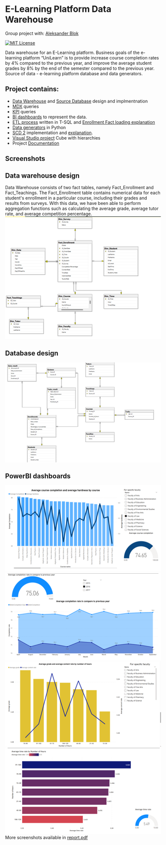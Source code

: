 
# E-Learning Platform Data Warehouse
Group project with: [Aleksander Blok](https://github.com/olekblok)

[![MIT License](https://img.shields.io/badge/License-MIT-green.svg)](https://choosealicense.com/licenses/mit/)

Data warehouse for an E-Learning platform. Business goals of the e-learning platform “UniLearn” is to provide increase course completion rates by 4% compared to the previous year, and improve the average student grades by 8% by the end of the semester compared to the previous year. Source of data - e-learning platform database and data generators.

## Project contains: 

  - [Data Warehouse](https://github.com/kasztanators/Data-Warehouse-E-learning-platform/blob/main/ETL/DWCreate.sql) and [Source Database](https://github.com/kasztanators/Data-Warehouse-E-learning-platform/tree/main/RelationalDB) design and implmentnation
  -  [MDX](https://github.com/kasztanators/Data-Warehouse-E-learning-platform/blob/main/Queries/MDXQuery.mdx) queries
  -  [KPI](https://github.com/kasztanators/Data-Warehouse-E-learning-platform/blob/main/Queries/KPI.txt) queries
  -  [BI dashboards](https://github.com/kasztanators/Data-Warehouse-E-learning-platform/blob/main/powerBi/report.pdf)  to represent the data.
  -  [ETL process](https://github.com/kasztanators/Data-Warehouse-E-learning-platform/tree/main/ETL) written in T-SQL and [Enrollment Fact loading explanation](https://github.com/kasztanators/Data-Warehouse-E-learning-platform/blob/main/project_report/Fact_enrollment_explanation.pdf)
  -  [Data generators](https://github.com/kasztanators/Data-Warehouse-E-learning-platform/tree/main/generator) in Python
  -  [SCD 2](https://github.com/kasztanators/Data-Warehouse-E-learning-platform/blob/main/ETL/ETL_load_students.sql) implementation and [explanation](https://github.com/kasztanators/Data-Warehouse-E-learning-platform/blob/main/project_report/SCD2%20explanation.pdf).
  -  [Visual Studio project](https://github.com/kasztanators/Data-Warehouse-E-learning-platform/tree/main/Visual_Studio_proj) Cube with hierarchies
  -  Project [Documentation](https://github.com/kasztanators/Data-Warehouse-E-learning-platform/tree/main/project_report)

## Screenshots


## Data warehouse design
Data Warehouse consists of two fact tables, namely Fact_Enrollment and Fact_Teachings. The Fact_Enrollment table contains numerical data for each student's enrollment in a particular course, including their grades and results from surveys. With this data, we have been able to perform aggregation functions such as calculating the average grade, average tutor rate, and average competition percentage.
![Screenshot 5](/screens/DWscreen.png)

## Database design
![Screenshot 6](/screens/DBscreen.png)


## PowerBI dashboards
![Screenshot 1](/screens/CompletionScreen.png)
![Screenshot 2](/screens/KPIscreen.png)
![Screenshot 3](/screens/AvgGrade.png)
![Screenshot 4](/screens/NumHoursScreen.png)
More screenshots available in [report.pdf](https://github.com/kasztanators/Data-Warehouse-E-learning-platform/blob/main/powerBi/report.pdf)
